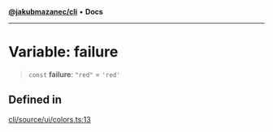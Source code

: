 [**@jakubmazanec/cli**](../../../README.md) • **Docs**

---

# Variable: failure

> `const` **failure**: `"red"` = `'red'`

## Defined in

[cli/source/ui/colors.ts:13](https://github.com/jakubmazanec/tools/blob/863f04cbbb9368fd023f0309084819aa9247d808/packages/cli/source/ui/colors.ts#L13)
